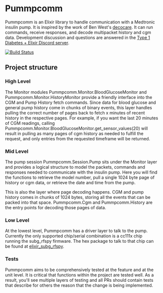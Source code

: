 # Pummpcomm

Pummpcomm is an Elixir library to handle communication with a Medtronic insulin pump. It is inspired by the work of Ben West's [decocare](https://github.com/openaps/decocare). It can run commands, receive responses, and decode multipacket history and cgm data. Development discussion and questions are answered in the [Type 1 Diabetes + Elixir Discord server](https://discord.gg/XfJ78mA).

[![Build Status](https://travis-ci.org/infinity-aps/pummpcomm.svg?branch=master)](https://travis-ci.org/infinity-aps/pummpcomm)

## Project structure

### High Level

The Monitor modules Pummpcomm.Monitor.BloodGlucoseMonitor and Pummpcomm.Monitor.HistoryMonitor provide a friendly interface into the CGM and Pump History fetch commands. Since data for blood glucose and general pump history come in chunks of binary events, this layer handles pulling the correct number of pages back to fetch x minutes of recent history in the respective pages. For example, if you want the last 20 minutes of CGM readings, calling Pummpcomm.Monitor.BloodGlucoseMonitor.get_sensor_values(20) will result in pulling as many pages of cgm history as needed to fulfill the request, and only entries from the requested timeframe will be returned.

### Mid Level

The pump session Pummpcomm.Session.Pump sits under the Monitor layer and provides a logical structure to model the packets, commands and responses needed to communicate with the insulin pump. Here you will find the functions to retrieve the model number, pull a single 1024 byte page of history or cgm data, or retrieve the date and time from the pump.

This is also the layer where page decoding happens. CGM and pump history comes in chunks of 1024 bytes, storing all the events that can be packed into that space. Pummpcomm.Cgm and Pummpcomm.History are the entry points for decoding those pages of data.

### Low Level

At the lowest level, Pummpcomm has a driver layer to talk to the pump. Currently the only supported chip/serial combination is a cc111x chip running the subg_rfspy firmware. The hex package to talk to that chip can be found at [elixir_subg_rfspy](https://github.com/infinity-aps/elixir_subg_rfspy).

### Tests

Pummpcomm aims to be comprehensively tested at the feature and at the unit level. It is critical that functions within the project are tested well. As a result, you'll see multiple layers of testing and all PRs should contain tests that describe for others the reason that the change is being implemented.
